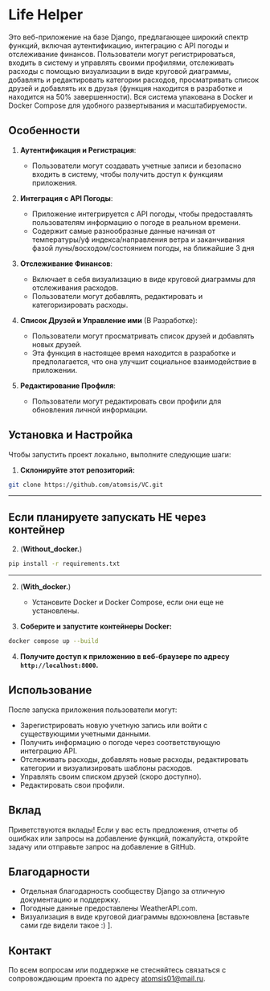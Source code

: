 # Life Helper

Это веб-приложение на базе Django, предлагающее широкий спектр функций, включая аутентификацию, интеграцию с API погоды и отслеживание финансов. Пользователи могут регистрироваться, входить в систему и управлять своими профилями, отслеживать расходы с помощью визуализации в виде круговой диаграммы, добавлять и редактировать категории расходов, просматривать список друзей и добавлять их в друзья (функция находится в разработке и находится на 50% завершенности). Вся система упакована в Docker и Docker Compose для удобного развертывания и масштабируемости.

## Особенности

1. **Аутентификация и Регистрация**:
   - Пользователи могут создавать учетные записи и безопасно входить в систему, чтобы получить доступ к функциям приложения.

2. **Интеграция с API Погоды**:
   - Приложение интегрируется с API погоды, чтобы предоставлять пользователям информацию о погоде в реальном времени.
   - Содержит самые разнообразные данные начиная от температуры/уф индекса/направления ветра и заканчивания фазой луны/восходом/состоянием погоды, на ближайшие 3 дня

3. **Отслеживание Финансов**:
   - Включает в себя визуализацию в виде круговой диаграммы для отслеживания расходов.
   - Пользователи могут добавлять, редактировать и категоризировать расходы.

4. **Список Друзей и Управление ими** (В Разработке):
   - Пользователи могут просматривать список друзей и добавлять новых друзей.
   - Эта функция в настоящее время находится в разработке и предполагается, что она улучшит социальное взаимодействие в приложении.

5. **Редактирование Профиля**:
   - Пользователи могут редактировать свои профили для обновления личной информации.

## Установка и Настройка

Чтобы запустить проект локально, выполните следующие шаги:

1. **Склонируйте этот репозиторий:**
```bash
git clone https://github.com/atomsis/VC.git
```
--------------------------------------------
Если планируете запускать НЕ через контейнер
--------------------------------------------
2. (**Without_docker.**)
```bash
pip install -r requirements.txt
```
--------------------------------------------
2. (**With_docker.**)
   - Установите Docker и Docker Compose, если они еще не установлены.

4. **Соберите и запустите контейнеры Docker:**
```bash
docker compose up --build
```

4. **Получите доступ к приложению в веб-браузере по адресу `http://localhost:8000`.**

## Использование

После запуска приложения пользователи могут:

- Зарегистрировать новую учетную запись или войти с существующими учетными данными.
- Получить информацию о погоде через соответствующую интеграцию API.
- Отслеживать расходы, добавлять новые расходы, редактировать категории и визуализировать шаблоны расходов.
- Управлять своим списком друзей (скоро доступно).
- Редактировать свои профили.

## Вклад

Приветствуются вклады! Если у вас есть предложения, отчеты об ошибках или запросы на добавление функций, пожалуйста, откройте задачу или отправьте запрос на добавление в GitHub.


## Благодарности

- Отдельная благодарность сообществу Django за отличную документацию и поддержку.
- Погодные данные предоставлены WeatherAPI.com.
- Визуализация в виде круговой диаграммы вдохновлена [вставьте сами где видели такое :) ].

## Контакт

По всем вопросам или поддержке не стесняйтесь связаться с сопровождающим проекта по адресу atomsis01@mail.ru.

